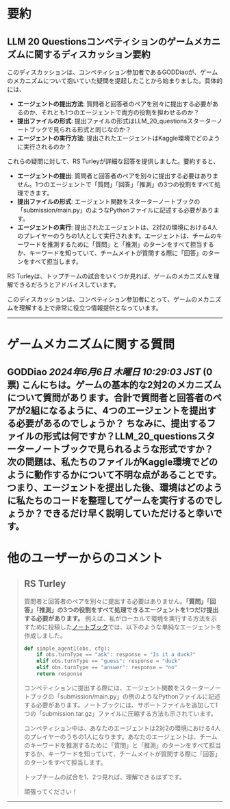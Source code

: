 # 要約 
## LLM 20 Questionsコンペティションのゲームメカニズムに関するディスカッション要約

このディスカッションは、コンペティション参加者であるGODDiaoが、ゲームのメカニズムについて抱いていた疑問を提起したことから始まりました。具体的には、

* **エージェントの提出方法**: 質問者と回答者のペアを別々に提出する必要があるのか、それとも1つのエージェントで両方の役割を担わせるのか？
* **提出ファイルの形式**: 提出ファイルの形式はLLM_20_questionsスターターノートブックで見られる形式と同じなのか？
* **エージェントの実行方法**: 提出されたエージェントはKaggle環境でどのように実行されるのか？

これらの疑問に対して、RS Turleyが詳細な回答を提供しました。要約すると、

* **エージェントの提出**: 質問者と回答者のペアを別々に提出する必要はありません。1つのエージェントで「質問」「回答」「推測」の3つの役割をすべて処理できます。
* **提出ファイルの形式**: エージェント関数をスターターノートブックの「submission/main.py」のようなPythonファイルに記述する必要があります。
* **エージェントの実行**: 提出されたエージェントは、2対2の環境における4人のプレイヤーのうちの1人として実行されます。エージェントは、チームのキーワードを推測するために「質問」と「推測」のターンをすべて担当するか、キーワードを知っていて、チームメイトが質問する際に「回答」のターンをすべて担当します。

RS Turleyは、トップチームの試合をいくつか見れば、ゲームのメカニズムを理解できるだろうとアドバイスしています。

このディスカッションは、コンペティション参加者にとって、ゲームのメカニズムを理解する上で非常に役立つ情報提供となっています。


---
# ゲームメカニズムに関する質問

**GODDiao** *2024年6月6日 木曜日 10:29:03 JST* (0票)
こんにちは。ゲームの基本的な2対2のメカニズムについて質問があります。**合計で質問者と回答者のペアが2組になるように、4つのエージェントを提出する必要があるのでしょうか？** 
ちなみに、提出するファイルの形式は何ですか？LLM_20_questionsスターターノートブックで見られるような形式ですか？
次の問題は、私たちのファイルがKaggle環境でどのように動作するかについて不明な点があることです。つまり、エージェントを提出した後、環境はどのように私たちのコードを整理してゲームを実行するのでしょうか？できるだけ早く説明していただけると幸いです。
---
# 他のユーザーからのコメント
> ## RS Turley
> 
> 質問者と回答者のペアを別々に提出する必要はありません。**「質問」「回答」「推測」の3つの役割をすべて処理できるエージェントを1つだけ提出する必要があります。** 例えば、私がローカルで環境を実行する方法を示すために投稿した[ノートブック](https://www.kaggle.com/code/rturley/run-debug-llm-20-questions-in-a-notebook)では、以下のような単純なエージェントを作成しました。
> 
> ```python
> def simple_agent1(obs, cfg):
>     if obs.turnType == "ask": response = "Is it a duck?"
>     elif obs.turnType == "guess": response = "duck"
>     elif obs.turnType == "answer": response = "no"
>     return response
> 
> ```
> 
> コンペティションに提出する際には、エージェント関数をスターターノートブックの「submission/main.py」の例のようなPythonファイルに記述する必要があります。ノートブックには、サポートファイルを追加して1つの「submission.tar.gz」ファイルに圧縮する方法も示されています。
> 
> コンペティション中は、あなたのエージェントは2対2の環境における4人のプレイヤーのうちの1人になります。あなたのエージェントは、チームのキーワードを推測するために「質問」と「推測」のターンをすべて担当するか、キーワードを知っていて、チームメイトが質問する際に「回答」のターンをすべて担当します。
> 
> トップチームの試合を1、2つ見れば、理解できるはずです。
> 
> 頑張ってください！
> 
> 
> 
--- 

